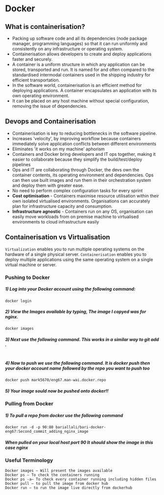 # Docker


## What is containerisation?
- Packing up software code and all its dependencies (node package manager, programming languages) so that it can run uniformly and consistently on any infrastructure or operating system.
- Containerisation allows developers to create and deploy applications faster and securely.
- A container is a uniform structure in which any application can be stored, transported and run. It is named for and often compared to the standardised intermodal containers used in the shipping industry for efficient transportation.
- In the software world, containerisation is an efficient method for deploying applications. A container encapsulates an application with its own operating environment. 
- It can be placed on any host machine without special configuration, removing the issue of dependencies.

## Devops and Containerisation 
- Containerisation is key to reducing bottlenecks in the software pipeline.
- Increases 'velocity', by improving workflow because containers immediately solve application conflicts between different environments
- Eliminates 'it works on my machine' aphorism
- Containers and Docker bring developers and IT ops together, making it easier to collaborate because they simplify the build/test/deploy pipelines
- Ops and IT are collaborating through Docker, the devs own the container contents, its operating environment and dependencies. Ops can then use built images and run them in their orchestration system and deploy them with greater ease.
- No need to perform complex configuration tasks for every sprint
- **Cost optimisation** - Containers maximise resource utilisation within their own isolated virtualised environments. Organisations can accurately plan for infrastructure capacity and consumption.
- **Infrastructure agnostic** - Containers run on any OS, organisation can easily move workloads from on premise machine to virtualised environments to cloud infrastructure easily


## Containerisation vs Virtualisation 

```Virtualization``` enables you to run multiple operating systems on the hardware of a single physical server.
```Containerisation``` enables you to deploy multiple applications using the same operating system on a single virtual machine or server. 

### Pushing to Docker

##### 1) Log into your Docker account using the following command:

```docker login```

##### 2) View the Images available by typing, The image I copyed was for nginx. 

```docker images```

##### 3) Next use the following command. This works in a similar way to git add .

```docker tag 4bb46517cac3 mark5670/eng67.man-wai.docker.repo
```

##### 4) Now to push we use the following command. It is docker push then your docker account name followed by the repo you want to push too

```docker push mark5670/eng67.man-wai.docker.repo```

##### 5) Your image sould now be pushed onto docker!!

### Pulling from Docker

##### 1) To pull a repo from docker use the following command

``` docker run -d -p 90:80 bariallali/bari-docker-eng67:Second_commit_adding_nginx_image ```

##### When pulled on your local host port 90 It should show the image in this case nginx

### Useful Terminology 
```
Docker images – Will present the images available
Docker ps – To check the containers running
Docker ps -a– To check every container running including hidden files
Docker pull – to pull the image from docker hub
Docker run – to run the image live directly from dockerhub

```

